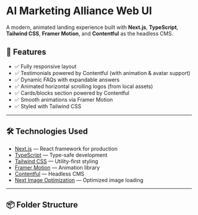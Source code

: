 # AI Marketing Alliance Web UI

A modern, animated landing experience built with **Next.js**, **TypeScript**, **Tailwind CSS**, **Framer Motion**, and **Contentful** as the headless CMS.

## 🚀 Features

- ✅ Fully responsive layout
- ✅ Testimonials powered by Contentful (with animation & avatar support)
- ✅ Dynamic FAQs with expandable answers
- ✅ Animated horizontal scrolling logos (from local assets)
- ✅ Cards/blocks section powered by Contentful
- ✅ Smooth animations via Framer Motion
- ✅ Styled with Tailwind CSS

---

## 🛠️ Technologies Used

- [Next.js](https://nextjs.org/) — React framework for production
- [TypeScript](https://www.typescriptlang.org/) — Type-safe development
- [Tailwind CSS](https://tailwindcss.com/) — Utility-first styling
- [Framer Motion](https://www.framer.com/motion/) — Animation library
- [Contentful](https://www.contentful.com/) — Headless CMS
- [Next Image Optimization](https://nextjs.org/docs/api-reference/next/image) — Optimized image loading

---

## 📦 Folder Structure


